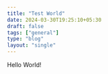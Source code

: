 ```yaml
---
title: "Test World"
date: 2024-03-30T19:25:10+05:30
draft: false
tags: ["general"]
type: "blog"
layout: "single"
---
```


Hello World!